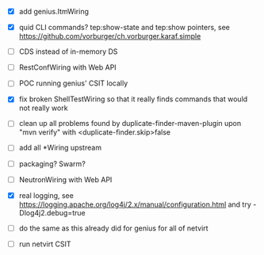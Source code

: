 
- [X] add genius.ItmWiring

- [X] quid CLI commands? tep:show-state and tep:show pointers, see https://github.com/vorburger/ch.vorburger.karaf.simple

- [ ] CDS instead of in-memory DS

- [ ] RestConfWiring with Web API

- [ ] POC running genius' CSIT locally

- [X] fix broken ShellTestWiring so that it really finds commands that would not really work

- [ ] clean up all problems found by duplicate-finder-maven-plugin upon "mvn verify" with <duplicate-finder.skip>false

- [ ] add all *Wiring upstream

- [ ] packaging?  Swarm?

- [ ] NeutronWiring with Web API

- [X] real logging, see https://logging.apache.org/log4j/2.x/manual/configuration.html and try -Dlog4j2.debug=true

- [ ] do the same as this already did for genius for all of netvirt

- [ ] run netvirt CSIT
